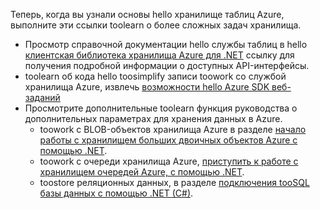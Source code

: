Теперь, когда вы узнали основы hello хранилище таблиц Azure, выполните эти ссылки toolearn о более сложных задач хранилища.

* Просмотр справочной документации hello службы таблиц в hello [клиентская библиотека хранилища Azure для .NET](http://go.microsoft.com/fwlink/?LinkID=390731) ссылку для получения подробной информации о доступных API-интерфейсы.
* toolearn об кода hello toosimplify записи toowork со службой хранилища Azure, извлечь [возможности hello Azure SDK веб-заданий](../articles/app-service-web/websites-dotnet-webjobs-sdk.md)
* Просмотрите дополнительные toolearn функция руководства о дополнительных параметрах для хранения данных в Azure.
  * toowork с BLOB-объектов хранилища Azure в разделе [начало работы с хранилищем больших двоичных объектов Azure с помощью .NET](../articles/storage/blobs/storage-dotnet-how-to-use-blobs.md).
  * toowork с очереди хранилища Azure, [приступить к работе с хранилищем очередей Azure, с помощью .NET](../articles/storage/queues/storage-dotnet-how-to-use-queues.md).
  * toostore реляционных данных, в разделе [подключения tooSQL базы данных с помощью .NET (C#)](../articles/sql-database/sql-database-develop-dotnet-simple.md).


